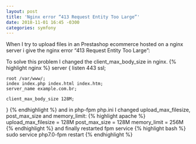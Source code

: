 ```yaml
---
layout: post
title: 'Nginx error “413 Request Entity Too Large”'
date: 2018-11-01 16:45 -0300
categories: symfony
---
```


When I try to upload files in an Prestashop ecommerce hosted on a nginx server i give the nginx error “413 Request Entity Too Large”:

To solve this problem I changed the client_max_body_size in nginx.
{% highlight nginx %}
server {
    listen 443 ssl;

    root /var/www/;
    index index.php index.html index.htm;
    server_name example.com.br;

    client_max_body_size 128M;
}
{% endhighlight %}
and in php-fpm php.ini I changed upload_max_filesize, post_max_size and memory_limit:
{% highlight apache %}
upload_max_filesize = 128M
post_max_size = 128M
memory_limit = 256M
{% endhighlight %}
and finally restarted fpm  service
{% highlight bash %}
sudo service php7.0-fpm restart
{% endhighlight %}
